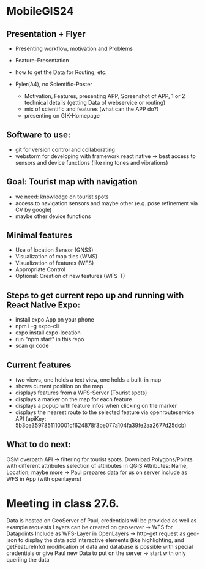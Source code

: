 # MobileGIS24

## Presentation + Flyer

- Presenting workflow, motivation and Problems
- Feature-Presentation
- how to get the Data for Routing, etc.

- Fyler(A4), no Scientific-Poster
  - Motivation, Features, presenting APP, Screenshot of APP, 1 or 2 technical details (getting Data of webservice or routing)
  - mix of scientific and features (what can the APP do?)
  - presenting on GIK-Homepage

## Software to use:

- git for version control and collaborating
- webstorm for developing with framework react native -> best access to sensors and device functions (like ring tones and vibrations)

## Goal: Tourist map with navigation

- we need: knowledge on tourist spots
- access to navigation sensors and maybe other (e.g. pose refinement via CV by google)
- maybe other device functions

## Minimal features

- Use of location Sensor (GNSS)
- Visualization of map tiles (WMS)
- Visualization of features (WFS)
- Appropriate Control
- Optional: Creation of new features (WFS-T)

## Steps to get current repo up and running with React Native Expo:

- install expo App on your phone
- npm i -g expo-cli
- expo install expo-location
- run "npm start" in this repo
- scan qr code

## Current features

- two views, one holds a text view, one holds a built-in map
- shows current position on the map
- displays features from a WFS-Server (Tourist spots)
- displays a marker on the map for each feature
- displays a popup with feature infos when clicking on the marker
- displays the nearest route to the selected feature via openrouteservice API
  (apiKey: 5b3ce3597851110001cf624878f3be077a104fa39fe2aa2677d25dcb)

## What to do next:

OSM overpath API -> filtering for tourist spots.
Download Polygons/Points with different attributes
selection of attributes in QGIS
Attributes: Name, Location, maybe more
-> Paul prepares data for us on server
include as WFS in App (with openlayers)

# Meeting in class 27.6.

Data is hosted on GeoServer of Paul, credentials will be provided as well as example requests
Layers can be created on geoserver -> WFS for Datapoints
Include as WFS-Layer in OpenLayers -> http-get request as geo-json to display the data
add interactive elements (like highlighting, and getFeatureInfo)
modification of data and database is possible with special credentials or give Paul new Data to put on the server -> start with only queriing the data
